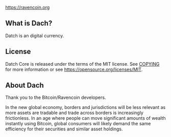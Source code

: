 

https://ravencoin.org



What is Dach?
----------------

Datch is an digital currency.



License
-------

Datch Core is released under the terms of the MIT license. See [COPYING](COPYING) for more
information or see https://opensource.org/licenses/MIT.



About Dach
----------------
Thank you to the Bitcoin/Ravencoin developers. 


In the new global economy, borders and jurisdictions will be less relevant as more assets are tradable and trade across borders is increasingly frictionless. In an age where people can move significant amounts of wealth instantly using Bitcoin, global consumers will likely demand the same efficiency for their securities and similar asset holdings.




